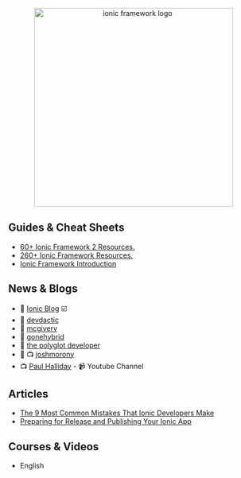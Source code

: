 <p align="center">
  <img width="400" src="http://ecodile.com/wp-content/uploads/2015/10/ionic.png"  alt="ionic framework logo">
</p>

## Guides & Cheat Sheets

- [60+ Ionic Framework 2 Resources.](http://mcgivery.com/15-ionic-framework-2-resources/)
- [260+ Ionic Framework Resources.](http://mcgivery.com/100-ionic-framework-resources/)
- [Ionic Framework Introduction](https://ampersandacademy.com/tutorials/ionic-framework/ionic-framework-introduction)

## News & Blogs

- 📰 [Ionic Blog](http://blog.ionic.io/) ☑️
- 📰 [devdactic](https://devdactic.com/devblog/)
- 📰 [mcgivery](http://mcgivery.com/)
- 📰 [gonehybrid](https://www.gonehybrid.com/)
- 📰 [the polyglot developer](https://www.thepolyglotdeveloper.com/)
- 📰 📺 [joshmorony](https://www.joshmorony.com/)
- 📺 [Paul Halliday](https://www.youtube.com/channel/UCYJ9O6X1oFt7YGXpfRwrcWg) - 📹 Youtube Channel

## Articles

- [The 9 Most Common Mistakes That Ionic Developers Make](https://www.toptal.com/ionic/most-common-ionic-development-mistakes)
- [Preparing for Release and Publishing Your Ionic App](https://github.com/hughred22/YouTube-Video-Listing-Ionic-Mobile-App/wiki/Preparing-for-Release-and-Publishing-Your-Ionic-App)

## Courses & Videos

- English

